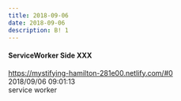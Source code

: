 ```yaml
---
title: 2018-09-06
date: 2018-09-06
description: B! 1
---
```


#### ServiceWorker Side XXX
https://mystifying-hamilton-281e00.netlify.com/#0<br>
2018/09/06 09:01:13<br>
service worker


